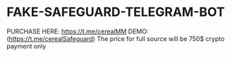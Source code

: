 # FAKE-SAFEGUARD-TELEGRAM-BOT
PURCHASE HERE: https://t.me/cerealMM
DEMO: (https://t.me/cerealSafeguard)
The price for full source will be 750$
crypto payment only
